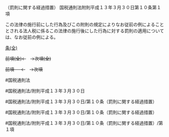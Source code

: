 （罰則に関する経過措置）
国税通則法附則平成１３年３月３０日第１０条第１項

この法律の施行前にした行為及びこの附則の規定によりなお従前の例によることとされる法人税に係るこの法律の施行後にした行為に対する罰則の適用については、なお従前の例による。

[条(全)](国税通則法＿＿＿＿附則平成１３年３月３０日第１０条_.md)

~~前項(全)←~~　~~→次項(全)~~

~~前項 　 ←~~　~~→次項~~



#国税通則法

#国税通則法/附則平成１３年３月３０日

#国税通則法/附則平成１３年３月３０日/第１０条（罰則に関する経過措置）

#国税通則法/附則平成１３年３月３０日/第１０条（罰則に関する経過措置）

#国税通則法/附則平成１３年３月３０日/第１０条（罰則に関する経過措置）/第１項

